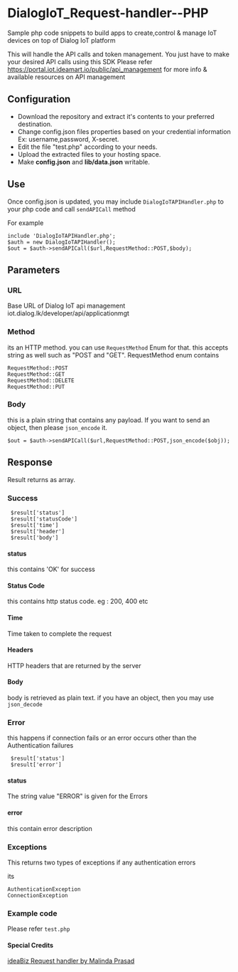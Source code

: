 # DialogIoT_Request-handler--PHP
Sample php code snippets to build apps to create,control & manage IoT devices on top of Dialog IoT platform

This will handle the API calls and token management. You just have to make your desired API calls using this SDK
Please refer https://portal.iot.ideamart.io/public/api_management for more info & available resources on API management

## Configuration
* Download the repository and extract it's contents to your preferred destination.
* Change config.json files properties based on your credential information Ex: username,password, X-secret.
* Edit the file "test.php" according to your needs.
* Upload the extracted files to your hosting space.
* Make **config.json** and **lib/data.json** writable.


## Use
Once config.json is updated, you may include `DialogIoTAPIHandler.php` to your php code and call `sendAPICall` method 

For example

```
include 'DialogIoTAPIHandler.php';
$auth = new DialogIoTAPIHandler();
$out = $auth->sendAPICall($url,RequestMethod::POST,$body);
```

## Parameters
### URL
 Base URL of Dialog IoT api management iot.dialog.lk/developer/api/applicationmgt

### Method
 its an HTTP method. you can use `RequestMethod` Enum for that. this accepts string as well such as "POST and "GET". RequestMethod enum contains

```
RequestMethod::POST
RequestMethod::GET
RequestMethod::DELETE
RequestMethod::PUT

```

### Body
this is a plain string that contains any payload. If you want to send an object, then please `json_encode` it.

```
$out = $auth->sendAPICall($url,RequestMethod::POST,json_encode($obj));

```


## Response
Result returns as array. 

### Success

```
 $result['status'] 
 $result['statusCode'] 
 $result['time']
 $result['header']
 $result['body']

```

#### status 
this contains 'OK' for success

#### Status Code
this contains http status code. eg : 200, 400 etc

#### Time
Time taken to complete the request

#### Headers
HTTP headers that are returned by the server

#### Body
body is retrieved as plain text. if you have an object, then you may use `json_decode` 

### Error
 this happens if connection fails or an error occurs other than the Authentication failures


```
 $result['status'] 
 $result['error'] 
```

#### status 
The string value "ERROR" is given for the Errors

#### error
this contain error description

 
### Exceptions
This returns two types of exceptions if any authentication errors

its
```
AuthenticationException
ConnectionException
```

### Example code
Please refer `test.php`

#### Special Credits
[ideaBiz Request handler by Malinda Prasad](https://github.com/ideabizlk/IdeaBiz-Request-Handler---PHP)


